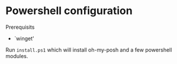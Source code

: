 # Powershell configuration

Prerequisits
- `winget'

Run `install.ps1` which will install oh-my-posh and a few
powershell modules.
